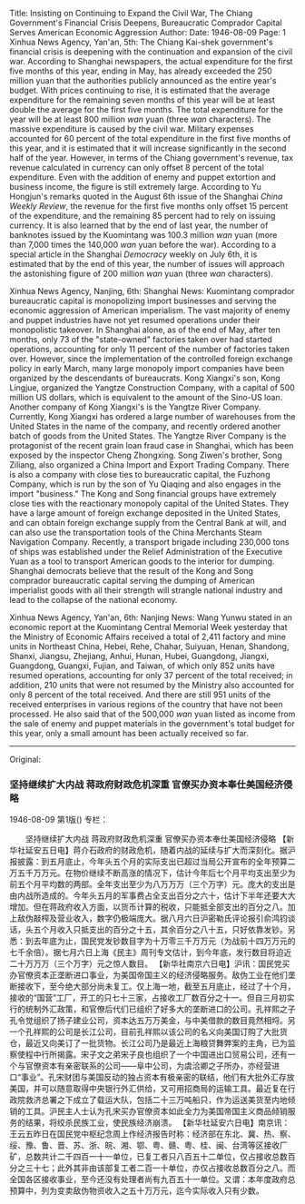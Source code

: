 Title: Insisting on Continuing to Expand the Civil War, The Chiang Government's Financial Crisis Deepens, Bureaucratic Comprador Capital Serves American Economic Aggression
Author:
Date: 1946-08-09
Page: 1
Xinhua News Agency, Yan'an, 5th: The Chiang Kai-shek government's financial crisis is deepening with the continuation and expansion of the civil war. According to Shanghai newspapers, the actual expenditure for the first five months of this year, ending in May, has already exceeded the 250 million yuan that the authorities publicly announced as the entire year's budget. With prices continuing to rise, it is estimated that the average expenditure for the remaining seven months of this year will be at least double the average for the first five months. The total expenditure for the year will be at least 800 million *wan* yuan (three *wan* characters). The massive expenditure is caused by the civil war. Military expenses accounted for 60 percent of the total expenditure in the first five months of this year, and it is estimated that it will increase significantly in the second half of the year. However, in terms of the Chiang government's revenue, tax revenue calculated in currency can only offset 8 percent of the total expenditure. Even with the addition of enemy and puppet extortion and business income, the figure is still extremely large. According to Yu Hongjun's remarks quoted in the August 6th issue of the Shanghai *China Weekly Review*, the revenue for the first five months only offset 15 percent of the expenditure, and the remaining 85 percent had to rely on issuing currency. It is also learned that by the end of last year, the number of banknotes issued by the Kuomintang was 100.3 million *wan* yuan (more than 7,000 times the 140,000 *wan* yuan before the war). According to a special article in the Shanghai *Democracy* weekly on July 6th, it is estimated that by the end of this year, the number of issues will approach the astonishing figure of 200 million *wan* yuan (three *wan* characters).

Xinhua News Agency, Nanjing, 6th: Shanghai News: Kuomintang comprador bureaucratic capital is monopolizing import businesses and serving the economic aggression of American imperialism. The vast majority of enemy and puppet industries have not yet resumed operations under their monopolistic takeover. In Shanghai alone, as of the end of May, after ten months, only 73 of the "state-owned" factories taken over had started operations, accounting for only 11 percent of the number of factories taken over. However, since the implementation of the controlled foreign exchange policy in early March, many large monopoly import companies have been organized by the descendants of bureaucrats. Kong Xiangxi's son, Kong Lingjue, organized the Yangtze Construction Company, with a capital of 500 million US dollars, which is equivalent to the amount of the Sino-US loan. Another company of Kong Xiangxi's is the Yangtze River Company. Currently, Kong Xiangxi has ordered a large number of warehouses from the United States in the name of the company, and recently ordered another batch of goods from the United States. The Yangtze River Company is the protagonist of the recent grain loan fraud case in Shanghai, which has been exposed by the inspector Cheng Zhongxing. Song Ziwen's brother, Song Ziliang, also organized a China Import and Export Trading Company. There is also a company with close ties to bureaucratic capital, the Fuzhong Company, which is run by the son of Yu Qiaqing and also engages in the import "business." The Kong and Song financial groups have extremely close ties with the reactionary monopoly capital of the United States. They have a large amount of foreign exchange deposited in the United States, and can obtain foreign exchange supply from the Central Bank at will, and can also use the transportation tools of the China Merchants Steam Navigation Company. Recently, a transport brigade including 230,000 tons of ships was established under the Relief Administration of the Executive Yuan as a tool to transport American goods to the interior for dumping. Shanghai democrats believe that the result of the Kong and Song comprador bureaucratic capital serving the dumping of American imperialist goods with all their strength will strangle national industry and lead to the collapse of the national economy.

Xinhua News Agency, Yan'an, 6th: Nanjing News: Wang Yunwu stated in an economic report at the Kuomintang Central Memorial Week yesterday that the Ministry of Economic Affairs received a total of 2,411 factory and mine units in Northeast China, Hebei, Rehe, Chahar, Suiyuan, Henan, Shandong, Shanxi, Jiangsu, Zhejiang, Anhui, Hunan, Hubei, Guangdong, Jiangxi, Guangdong, Guangxi, Fujian, and Taiwan, of which only 852 units have resumed operations, accounting for only 37 percent of the total received; in addition, 210 units that were not resumed by the Ministry also accounted for only 8 percent of the total received. And there are still 951 units of the received enterprises in various regions of the country that have not been processed. He also said that of the 500,000 *wan* yuan listed as income from the sale of enemy and puppet materials in the government's total budget for this year, only a small amount has been actually received so far.



<hr /> 

Original: 


### 坚持继续扩大内战  蒋政府财政危机深重 官僚买办资本奉仕美国经济侵略

1946-08-09
第1版()
专栏：

　　坚持继续扩大内战
    蒋政府财政危机深重
    官僚买办资本奉仕美国经济侵略
    【新华社延安五日电】蒋介石政府的财政危机，随着内战的延续与扩大而深刻化。据沪报披露：到五月底止，今年头五个月的实际支出已超过当局公开宣布的全年预算二万五千万万元。在物价继续不断高涨的情况下，估计今年后七个月平均支出至少为前五个月平均数的两部。全年支出至少为八万万万（三个万字）元。庞大的支出是由内战所造成的。今年头五月的军事费占全支出百分之六十，估计下半年还要大大增加。但在蒋政府收入方面，以货币计算的税收，只能抵全部支出的百分之八。加上敌伪敲榨及营业收入，数字仍极端庞大。据八月六日沪密勒氏评论报引俞鸿钧谈话，头五个月收入只抵支出的百分之十五，其余百分之八十五，只好依靠发钞。另悉：到去年底为止，国民党发钞数目字为十万零三千万万元（为战前十四万万元的七千余倍）。据七月六日上海《民主》周刊专文估计，到今年底，发行数目将迫近二十万万万（三个万字）元之惊人数目。
    【新华社南京六日电】沪讯：国民党买办官僚资本正垄断进口事业，为美国帝国主义的经济侵略服务。敌伪工业在他们垄断接收下，至今绝大部分尚未复工。仅上海一地，截至五月底止，经过了十个月，接收的“国营”工厂，开工的只七十三家，占接收工厂数百分之十一。但自三月初实行的统制外汇政策，和官僚后代们已组织了好多大的垄断进口的公司。孔祥熙之子孔令觉组织了扬子建业公司，资本达五万万美金，与中美借款的数目竟然相埒。另一个孔祥熙的公司是长江公司，目前孔祥熙以该公司的名义向美国订购了大批货仓，最近又向美订了一批货物。长江公司乃是最近上海粮贷舞弊案的主角，已为监察使程中行所揭露。宋子文之弟宋子良也组织了一个中国进出口贸易公司，还有一个与官僚资本有亲密联系的公司——阜中公司，为虞洽卿之子所办，亦经营进口“事业”。孔宋财团与美国反动的独占资本有极亲密的联结，他们有大批外汇存放美国，并可以随意取得中央银行外汇供给，又可用招商局的运输工具。最近复在行政院救济总署之下成立了载运大队，包括二十三万吨船只，作为运送美货至内地倾销的工具。沪民主人士认为孔宋买办官僚资本如此全力为美国帝国主义商品倾销服务的结果，将绞杀民族工业，使民族经济崩溃。
    【新华社延安六日电】南京讯：王云五昨日在国民党中枢纪念周上作经济报告时称：经济部在东北、冀、热、察、绥、豫、鲁、晋、苏、浙、皖、湘、鄂、粤、赣、粤、桂、闽、台湾等区接收厂矿，总数共计二千四百一十一单位，已复工者只八百五十二单位，仅占接收总数百分之三十七；此外其非由该部复工者二百一十单位，亦仅占接收总数百分之八。而全国各区接收事业，至今还没有处理者尚有九百五十一单位。又谓：本年度政府总预算中，列为变卖敌伪物资收入之五十万万元，迄今实际收入只有少数。
